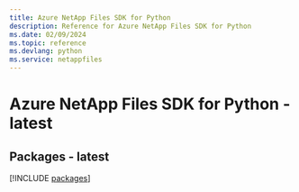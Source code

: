 ```yaml
---
title: Azure NetApp Files SDK for Python
description: Reference for Azure NetApp Files SDK for Python
ms.date: 02/09/2024
ms.topic: reference
ms.devlang: python
ms.service: netappfiles
---
```

# Azure NetApp Files SDK for Python - latest
## Packages - latest
[!INCLUDE [packages](netapp-files-index.md)]